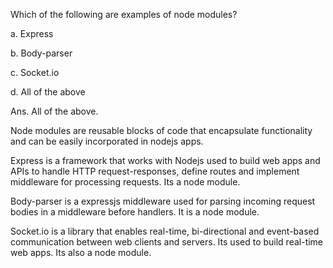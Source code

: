 Which of the following are examples of node modules?

a. Express

b. Body-parser

c. Socket.io

d. All of the above

Ans. All of the above.

Node modules are reusable blocks of code that encapsulate functionality and can be easily incorporated in nodejs apps.

Express is a framework that works with Nodejs used to build web apps and APIs to handle HTTP request-responses, define routes and implement middleware for processing requests. Its a node module.

Body-parser is a expressjs middleware used for parsing incoming request bodies in a middleware before handlers. It is a node module.

Socket.io is a library that enables real-time, bi-directional and event-based communication between web clients and servers. Its used to build real-time web apps. Its also a node module.
